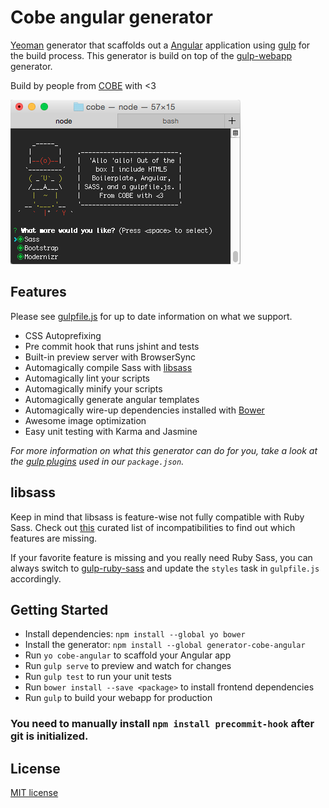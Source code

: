 # Cobe angular generator

[Yeoman](http://yeoman.io) generator that scaffolds out a [Angular](https://angularjs.org/) application using [gulp](http://gulpjs.com/) for the build process. This generator is build on top of the [gulp-webapp](https://github.com/yeoman/generator-gulp-webapp) generator.

Build by people from [COBE](http://cobeisfresh.com/) with <3

![](screenshoot.png)


## Features

Please see [gulpfile.js](app/templates/gulpfile.js) for up to date information on what we support.

* CSS Autoprefixing
* Pre commit hook that runs jshint and tests
* Built-in preview server with BrowserSync
* Automagically compile Sass with [libsass](http://libsass.org)
* Automagically lint your scripts
* Automagically minify your scripts
* Automagically generate angular templates
* Automagically wire-up dependencies installed with [Bower](http://bower.io)
* Awesome image optimization
* Easy unit testing with Karma and Jasmine

*For more information on what this generator can do for you, take a look at the [gulp plugins](app/templates/_package.json) used in our `package.json`.*


## libsass

Keep in mind that libsass is feature-wise not fully compatible with Ruby Sass. Check out [this](http://sass-compatibility.github.io) curated list of incompatibilities to find out which features are missing.

If your favorite feature is missing and you really need Ruby Sass, you can always switch to [gulp-ruby-sass](https://github.com/sindresorhus/gulp-ruby-sass) and update the `styles` task in `gulpfile.js` accordingly.


## Getting Started

- Install dependencies: `npm install --global yo bower`
- Install the generator: `npm install --global generator-cobe-angular`
- Run `yo cobe-angular` to scaffold your Angular app
- Run `gulp serve` to preview and watch for changes
- Run `gulp test` to run your unit tests
- Run `bower install --save <package>` to install frontend dependencies
- Run `gulp` to build your webapp for production

### You need to manually install `npm install precommit-hook` after git is initialized.

## License

[MIT license](http://opensource.org/licenses/MIT)
